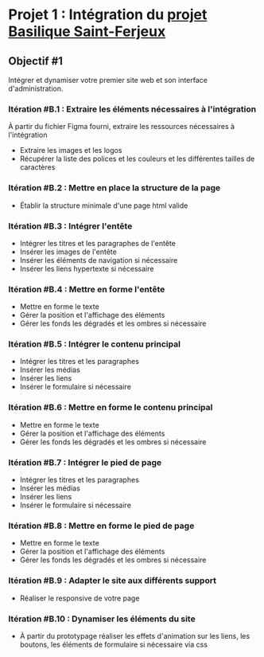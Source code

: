 # Projet 1 : Intégration du [projet Basilique Saint-Ferjeux](https://github.com/J-D25/basilique_reflexion)

## Objectif #1
Intégrer et dynamiser votre premier site web et son interface d'administration.
### Itération #B.1 : Extraire les éléments nécessaires à l'intégration
À partir du fichier Figma fourni, extraire les ressources nécessaires à l'intégration
- Extraire les images et les logos
- Récupérer la liste des polices et les couleurs et les différentes tailles de caractères
### Itération #B.2 : Mettre en place la structure de la page
- Établir la structure minimale d'une page html valide
### Itération #B.3 : Intégrer l'entête
- Intégrer les titres et les paragraphes de l'entête
- Insérer les images de l'entête
- Insérer les éléments de navigation si nécessaire
- Insérer les liens hypertexte si nécessaire
### Itération #B.4 : Mettre en forme l'entête
- Mettre en forme le texte
- Gérer la position et l'affichage des éléments
- Gérer les fonds les dégradés et les ombres si nécessaire
### Itération #B.5 : Intégrer le contenu principal
- Intégrer les titres et les paragraphes
- Insérer les médias
- Insérer les liens
- Insérer le formulaire si nécessaire
### Itération #B.6 : Mettre en forme le contenu principal
- Mettre en forme le texte
- Gérer la position et l'affichage des éléments
- Gérer les fonds les dégradés et les ombres si nécessaire
### Itération #B.7 : Intégrer le pied de page
- Intégrer les titres et les paragraphes
- Insérer les médias
- Insérer les liens
- Insérer le formulaire si nécessaire
### Itération #B.8 : Mettre en forme le pied de page
- Mettre en forme le texte
- Gérer la position et l'affichage des éléments
- Gérer les fonds les dégradés et les ombres si nécessaire
### Itération #B.9 : Adapter le site aux différents support
- Réaliser le responsive de votre page
### Itération #B.10 : Dynamiser les éléments du site
- À partir du prototypage réaliser les effets d'animation sur les liens, les boutons, les éléments de formulaire si nécessaire via css